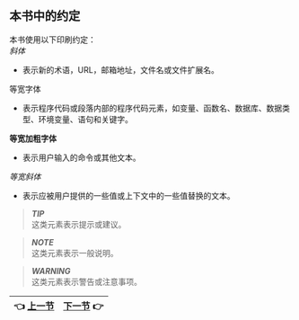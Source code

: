 ## 本书中的约定
本书使用以下印刷约定：  
*斜体*
- 表示新的术语，URL，邮箱地址，文件名或文件扩展名。

等宽字体
- 表示程序代码或段落内部的程序代码元素，如变量、函数名、数据库、数据类型、环境变量、语句和关键字。

**等宽加粗字体**
- 表示用户输入的命令或其他文本。

*等宽斜体*
- 表示应被用户提供的一些值或上下文中的一些值替换的文本。

> _**TIP**_  
> 这类元素表示提示或建议。

> _**NOTE**_  
> 这类元素表示一般说明。

> _**WARNING**_  
> 这类元素表示警告或注意事项。

| :point_left: [上一节](/ch00_Preface_01.md) | [下一节](/ch00_Preface_03.md) :point_right: |
| - | - |
